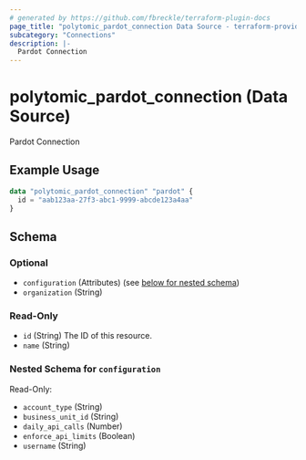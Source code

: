 ```yaml
---
# generated by https://github.com/fbreckle/terraform-plugin-docs
page_title: "polytomic_pardot_connection Data Source - terraform-provider-polytomic"
subcategory: "Connections"
description: |-
  Pardot Connection
---
```


# polytomic_pardot_connection (Data Source)

Pardot Connection

## Example Usage

```terraform
data "polytomic_pardot_connection" "pardot" {
  id = "aab123aa-27f3-abc1-9999-abcde123a4aa"
}
```

<!-- schema generated by tfplugindocs -->
## Schema

### Optional

- `configuration` (Attributes) (see [below for nested schema](#nestedatt--configuration))
- `organization` (String)

### Read-Only

- `id` (String) The ID of this resource.
- `name` (String)

<a id="nestedatt--configuration"></a>
### Nested Schema for `configuration`

Read-Only:

- `account_type` (String)
- `business_unit_id` (String)
- `daily_api_calls` (Number)
- `enforce_api_limits` (Boolean)
- `username` (String)


